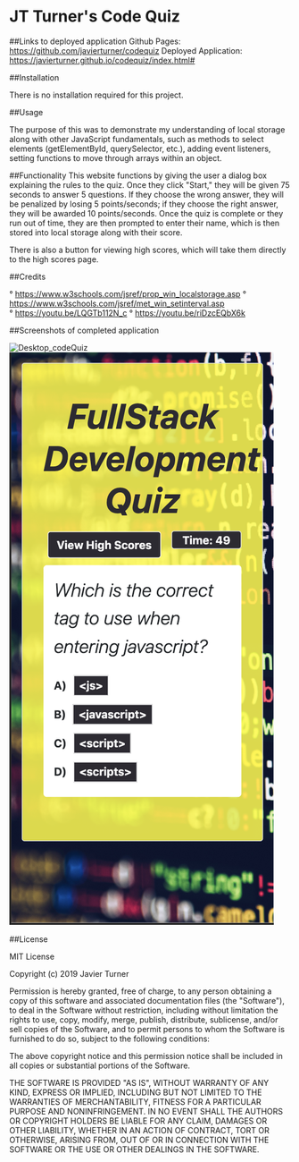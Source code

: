 # JT Turner's Code Quiz

##Links to deployed application
Github Pages: https://github.com/javierturner/codequiz
Deployed Application: https://javierturner.github.io/codequiz/index.html#


##Installation

There is no installation required for this project.


##Usage

The purpose of this was to demonstrate my understanding of local storage along with other JavaScript fundamentals, such as methods to select elements (getElementById, querySelector, etc.), adding event listeners, setting functions to move through arrays within an object. 


##Functionality
This website functions by giving the user a dialog box explaining the rules to the quiz. Once they click "Start," they will be given 75 seconds to answer 5 questions. If they choose the wrong answer, they will be penalized by losing 5 points/seconds; if they choose the right answer, they will be awarded 10 points/seconds. Once the quiz is complete or they run out of time, they are then prompted to enter their name, which is then stored into local storage along with their score. 

There is also a button for viewing high scores, which will take them directly to the high scores page.


##Credits

° https://www.w3schools.com/jsref/prop_win_localstorage.asp
° https://www.w3schools.com/jsref/met_win_setinterval.asp
° https://youtu.be/LQGTb112N_c
° https://youtu.be/riDzcEQbX6k


##Screenshots of completed application

![Desktop_codeQuiz](assets/images/codeQuizDesktop.png)
![iPhone X_code Quiz](assets/images/codeQuiziPhoneX.png)


##License

MIT License

Copyright (c) 2019 Javier Turner

Permission is hereby granted, free of charge, to any person obtaining a copy
of this software and associated documentation files (the "Software"), to deal
in the Software without restriction, including without limitation the rights
to use, copy, modify, merge, publish, distribute, sublicense, and/or sell
copies of the Software, and to permit persons to whom the Software is
furnished to do so, subject to the following conditions:

The above copyright notice and this permission notice shall be included in all
copies or substantial portions of the Software.

THE SOFTWARE IS PROVIDED "AS IS", WITHOUT WARRANTY OF ANY KIND, EXPRESS OR
IMPLIED, INCLUDING BUT NOT LIMITED TO THE WARRANTIES OF MERCHANTABILITY,
FITNESS FOR A PARTICULAR PURPOSE AND NONINFRINGEMENT. IN NO EVENT SHALL THE
AUTHORS OR COPYRIGHT HOLDERS BE LIABLE FOR ANY CLAIM, DAMAGES OR OTHER
LIABILITY, WHETHER IN AN ACTION OF CONTRACT, TORT OR OTHERWISE, ARISING FROM,
OUT OF OR IN CONNECTION WITH THE SOFTWARE OR THE USE OR OTHER DEALINGS IN THE
SOFTWARE.